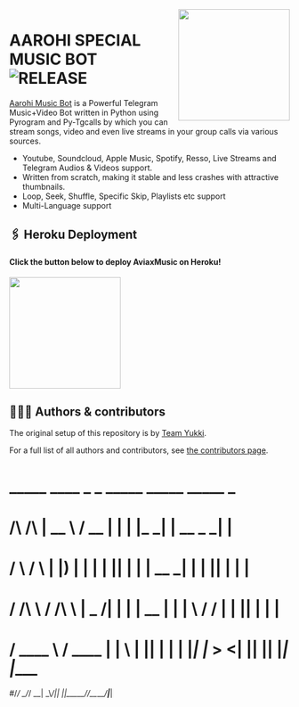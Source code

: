 
<img src="https://te.legra.ph/file/a748cc58ee5da020ba09f.jpg" align="right" width="200" height="200"/>

# AAROHI SPECIAL MUSIC BOT <img src="https://img.shields.io/github/v/release/TeamYukki/YukkiMusicBot?color=black&logo=github&logoColor=black&style=social" alt="RELEASE">

[Aarohi Music Bot](https://github.com/stkeditz/Yukki-more) is a Powerful Telegram Music+Video Bot written in Python using Pyrogram and Py-Tgcalls by which you can stream songs, video and even live streams in your group calls via various sources.

* Youtube, Soundcloud, Apple Music, Spotify, Resso, Live Streams and Telegram Audios & Videos support.
* Written from scratch, making it stable and less crashes with attractive thumbnails.
* Loop, Seek, Shuffle, Specific Skip, Playlists etc support
* Multi-Language support

## 🖇 Heroku Deployment

<h4>Click the button below to deploy AviaxMusic on Heroku!</h4>    
<a href="https://dashboard.heroku.com/new?template=https://github.com/dilop121/Aditimuduc_startnotot"><img src="https://img.shields.io/badge/Deploy%20To%20Heroku-blueviolet?style=for-the-badge&logo=heroku" width="200""/></a>

## 👨🏻‍💻 Authors & contributors

The original setup of this repository is by [Team Yukki](https://github.com/TeamYukki).

For a full list of all authors and contributors, see [the contributors page](https://github.com/TeamYukki/YukkiMusicBot/contributors).

#                    _____   ____  _    _ _____      _____ _____ _      
#    /\        /\   |  __ \ / __ \| |  | |_   _|    |  __ \_   _| |     
#   /  \      /  \  | |__) | |  | | |__| | | | __  _| |  | || | | |     
#  / /\ \    / /\ \ |  _  /| |  | |  __  | | | \ \/ / |  | || | | |     
# / ____ \  / ____ \| | \ \| |__| | |  | |_| |_ >  <| |__| || |_| |____ 
#/_/    \_\/_/    \_\_|  \_\\____/|_|  |_|_____/_/\_\_____/_____|______|
